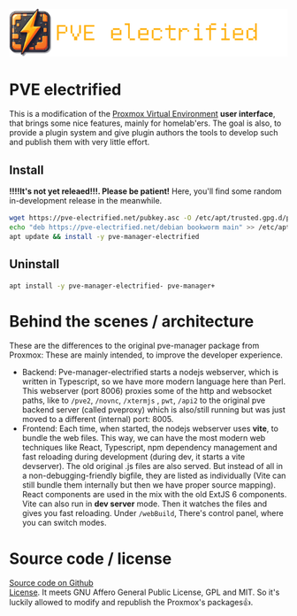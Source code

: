 ![](docs/images/pve-electrified_logo_text.png)

# PVE electrified

This is a modification of the [Proxmox Virtual Environment](https://www.proxmox.com/en/products/proxmox-virtual-environment/overview) **user interface**, that brings some nice features, mainly for homelab'ers. 
The goal is also, to provide a plugin system and give plugin authors the tools to develop such and publish them with very little effort. 


## Install
**!!!!It's not yet releaed!!!. Please be patient!** Here, you'll find some random in-development release in the meanwhile.
````bash
wget https://pve-electrified.net/pubkey.asc -O /etc/apt/trusted.gpg.d/pve-electrified.asc
echo "deb https://pve-electrified.net/debian bookworm main" >> /etc/apt/sources.list
apt update && install -y pve-manager-electrified
````

## Uninstall

````bash
apt install -y pve-manager-electrified- pve-manager+
````


# Behind the scenes / architecture
These are the differences to the original pve-manager package from Proxmox: These are mainly intended, to improve the developer experience.

- Backend:
  Pve-manager-electrified starts a nodejs webserver, which is written in Typescript, so we have more modern language
  here than Perl. This webserver (port 8006) proxies some of the http and websocket paths, like to `/pve2`, `/novnc`, `/xtermjs`
  , `pwt`, `/api2` to the original pve backend server (called pveproxy)
  which is also/still running but was just moved to a different (internal) port: 8005.
- Frontend:
  Each time, when started, the nodejs webserver uses **vite**, to bundle the web files. This way, we can have the most modern web
  techniques like React, Typescript, npm dependency management and fast reloading during development (during dev, it starts a vite devserver). The old original
  .js files are also served. But instead of all in a non-debugging-friendly bigfile, they are listed as individually (Vite can still bundle them internally but then we have proper source mapping).
  React components are used in the mix with the old ExtJS 6 components.  
  Vite can also run in **dev server** mode. Then it watches the files and gives you fast reloading. Under `/webBuild`, There's control panel, where you can switch modes.
  
# Source code / license

[Source code on Github](https://github.com/bogeeee/pve-manager-electrified)  
[License](https://github.com/bogeeee/pve-manager-electrified/blob/main/debian/copyright). It meets GNU Affero General Public License, GPL and MIT. So it's luckily allowed to modify and republish the Proxmox's packages👍.
